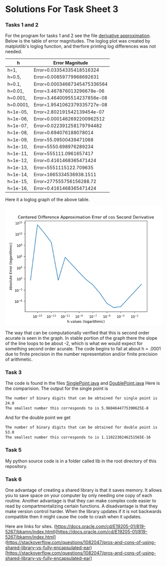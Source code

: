 # Solutions For Task Sheet 3

### Tasks 1 and 2

For the program for tasks 1 and 2 see the file [derivative approximation](../sheet2/derivative_approximation.py). Below is the table of error magnitudes. The loglog plot was created by matplotlib's loglog function, and therfore printing log differences was not needed.

| h        | Error Magnitude |
|---------|------------------------------|
| h=1,      | Error=0.03354335418516324 |
| h=0.5,    | Error=0.00859779968692631 |
| h=0.1,    | Error=0.00034667345475336564 |
| h=0.01,   | Error=3.467876013296678e-06 |
| h=0.001,  | Error=3.4640095514237856e-08 |
| h=0.0001, | Error=1.9541062379335727e-08 |
| h=1e-05,  | Error=2.802191542139454e-07 |
| h=1e-06,  | Error=0.0001462692200962512 |
| h=1e-07,  | Error=0.022391258179794482 |
| h=1e-08,  | Error=0.694076188078014 |
| h=1e-09,  | Error=55.09500439471068 |
| h=1e-10,  | Error=5550.698976289234 |
| h=1e-11,  | Error=555111.0961657417 |
| h=1e-12,  | Error=0.4161468365471424 |
| h=1e-13,  | Error=5551115122.709635 |
| h=1e-14,  | Error=1665334536938.1511 |
| h=1e-15,  | Error=277555756156288.72 |
| h=1e-16,  | Error=0.4161468365471424 |

Here it a loglog graph of the above table.

![image](../sheet2/loglogdiff.png)

The way that can be computationally verified that this is second order acurate is seen in the graph. In stable portion of the graph there the slope of the line loops to be about -2, which is what we would expect for something second order acurate. The code begins to fail at about h = .0001 due to  finite precision in the number representation and/or finite precision of arithmetic.

### Task 3
The code is found in the files [SinglePoint.java](src/SinglePoint.java) and [DoublePoint.java](src/DoublePoint.java)
Here is the comparision. The output for the single point is 

```
The number of binary digits that can be obtained for single point is 24.0
The smallest number this corresponds to is 5.9604644775390625E-8

```
And for the double point we get

```
The number of binary digits that can be obtained for double point is 53.0
The smallest number this corresponds to is 1.1102230246251565E-16

```
### Task 5
My python source code is in a folder called lib in the root directory of this repository.

### Task 6
One advantage of creating a shared library is that it saves memory. It allows you to save space on your computer by only needing one copy of each routine. Another advantage is that they can make complex code easier to read by compartmentalizing certain functions. A disadvantage is that they make version control harder. When the library updates if it is not backwards compatible then it might cause the code to crash when it updates.

Here are links for sites.
(https://docs.oracle.com/cd/E19205-01/819-5267/bkamn/index.html)[https://docs.oracle.com/cd/E19205-01/819-5267/bkamn/index.html]
(https://stackoverflow.com/questions/1082047/pros-and-cons-of-using-shared-library-vs-fully-encapsulated-ear)[https://stackoverflow.com/questions/1082047/pros-and-cons-of-using-shared-library-vs-fully-encapsulated-ear]

